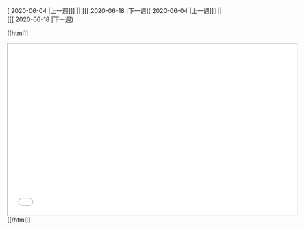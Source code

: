 [ 2020-06-04 |上一週]]] || [[[ 2020-06-18 |下一週]( 2020-06-04 |上一週]]] || [[[ 2020-06-18 |下一週)



[[html]]
<iframe src='<http://pad.hackingthursday.org>  ?showControls=true&showChat=true&showLineNumbers=true&useMonospaceFont=false' width=675 height=400></iframe>
[[/html]]